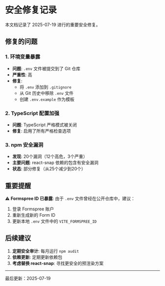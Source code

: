 # 安全修复记录

本文档记录了 2025-07-19 进行的重要安全修复。

## 修复的问题

### 1. 环境变量暴露
- **问题**: `.env` 文件被提交到了 Git 仓库
- **严重性**: 高
- **修复**:
  - 将 `.env` 添加到 `.gitignore`
  - 从 Git 历史中移除 `.env` 文件
  - 创建 `.env.example` 作为模板

### 2. TypeScript 配置加强
- **问题**: TypeScript 严格模式被关闭
- **修复**: 启用了所有严格检查选项

### 3. npm 安全漏洞
- **发现**: 20个漏洞（12个高危，3个严重）
- **主要问题**: react-snap 依赖的包含有安全漏洞
- **状态**: 部分修复（从25个减少到20个）

## 重要提醒

⚠️ **Formspree ID 已暴露**: 由于 `.env` 文件曾经在公开仓库中，建议：
1. 登录 Formspree 账户
2. 重新生成新的 Form ID
3. 更新本地 `.env` 文件中的 `VITE_FORMSPREE_ID`

## 后续建议

1. **定期安全审计**: 每月运行 `npm audit`
2. **依赖更新**: 定期更新依赖包
3. **考虑替换 react-snap**: 寻找更安全的预渲染方案

---

最后更新：2025-07-19